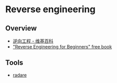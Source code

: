 # Reverse engineering

## Overview

- [逆向工程 - 维基百科](https://zh.wikipedia.org/wiki/%E9%80%86%E5%90%91%E5%B7%A5%E7%A8%8B)
- ["Reverse Engineering for Beginners" free book](https://beginners.re/)

## Tools

- [radare](https://radare.org/r/)
